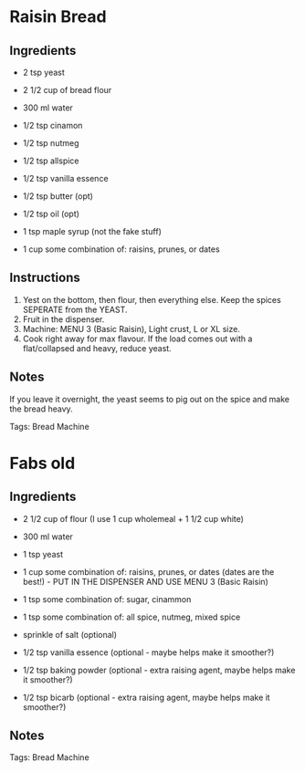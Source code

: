 # Raisin Bread


## Ingredients

* 2 tsp yeast
* 2 1/2 cup of bread flour
* 300 ml water

* 1/2 tsp cinamon
* 1/2 tsp nutmeg
* 1/2 tsp allspice
* 1/2 tsp vanilla essence
* 1/2 tsp butter (opt)
* 1/2 tsp oil (opt)
* 1 tsp maple syrup (not the fake stuff)

* 1 cup some combination of: raisins, prunes, or dates 

## Instructions

1. Yest on the bottom, then flour, then everything else. Keep the spices SEPERATE from the YEAST.
2. Fruit in the dispenser.
3. Machine: MENU 3 (Basic Raisin), Light crust, L or XL size.
4. Cook right away for max flavour. If the load comes out with a flat/collapsed and heavy, reduce yeast.

## Notes

If you leave it overnight, the yeast seems to pig out on the spice and make the bread heavy.

Tags: Bread Machine


# Fabs old

## Ingredients

* 2 1/2 cup of flour (I use 1 cup wholemeal + 1 1/2 cup white)
* 300 ml water
* 1 tsp yeast
* 1 cup some combination of: raisins, prunes, or dates (dates are the best!) - PUT IN THE DISPENSER AND USE MENU 3 (Basic Raisin)

* 1 tsp some combination of: sugar, cinammon
* 1 tsp some combination of: all spice, nutmeg, mixed spice

* sprinkle of salt (optional)
* 1/2 tsp vanilla essence (optional - maybe helps make it smoother?)

* 1/2 tsp baking powder (optional - extra raising agent, maybe helps make it smoother?)
* 1/2 tsp bicarb (optional - extra raising agent, maybe helps make it smoother?)

## Notes

Tags: Bread Machine
